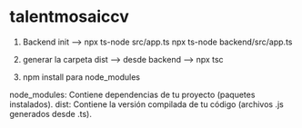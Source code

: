 # talentmosaiccv

1. Backend init --> npx ts-node src/app.ts
npx ts-node backend/src/app.ts


2. generar la carpeta dist --> desde backend --> npx tsc

3. npm install para node_modules


node_modules: Contiene dependencias de tu proyecto (paquetes instalados).
dist: Contiene la versión compilada de tu código (archivos .js generados desde .ts).